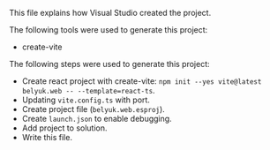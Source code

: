 This file explains how Visual Studio created the project.

The following tools were used to generate this project:
- create-vite

The following steps were used to generate this project:
- Create react project with create-vite: `npm init --yes vite@latest belyuk.web -- --template=react-ts`.
- Updating `vite.config.ts` with port.
- Create project file (`belyuk.web.esproj`).
- Create `launch.json` to enable debugging.
- Add project to solution.
- Write this file.
